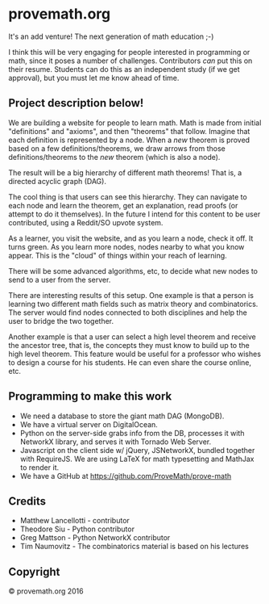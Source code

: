 # provemath.org
It's an add venture!
The next generation of math education ;-)

I think this will be very engaging for people interested in programming or math, since it poses a number of challenges.  Contributors *can* put this on their resume.  Students can do this as an independent study (if we get approval), but you must let me know ahead of time.


Project description below!
------------------------------
We are building a website for people to learn math.  Math is made from initial "definitions" and "axioms", and then "theorems" that follow.  Imagine that each definition is represented by a node.  When a *new* theorem is proved based on a few definitions/theorems, we draw arrows from those definitions/theorems to the *new* theorem (which is also a node).

The result will be a big hierarchy of different math theorems!  That is, a directed acyclic graph (DAG).

The cool thing is that users can see this hierarchy.  They can navigate to each node and learn the theorem, get an explanation, read proofs (or attempt to do it themselves).  In the future I intend for this content to be user contributed, using a Reddit/SO upvote system.

As a learner, you visit the website, and as you learn a node, check it off. It turns green. As you learn more nodes, nodes nearby to what you know appear. This is the "cloud" of things within your reach of learning.

There will be some advanced algorithms, etc, to decide what new nodes to send to a user from the server.

There are interesting results of this setup. One example is that a person is learning two different math fields such as matrix theory and combinatorics. The server would find nodes connected to both disciplines and help the user to bridge the two together.

Another example is that a user can select a high level theorem and receive the ancestor tree, that is, the concepts they must know to build up to the high level theorem. This feature would be useful for a professor who wishes to design a course for his students. He can even share the course online, etc.


Programming to make this work
------------------------------------
  * We need a database to store the giant math DAG (MongoDB).
  * We have a virtual server on DigitalOcean.
  * Python on the server-side grabs info from the DB, processes it with NetworkX library, and serves it with Tornado Web Server.
  * Javascript on the client side w/ jQuery, JSNetworkX, bundled together with RequireJS.  We are using LaTeX for math typesetting and MathJax to render it.
  * We have a GitHub at https://github.com/ProveMath/prove-math

Credits
------------
  - Matthew Lancellotti - contributor
  - Theodore Siu - Python contributor
  - Greg Mattson - Python NetworkX contributor
  - Tim Naumovitz - The combinatorics material is based on his lectures

Copyright 
--------------
© provemath.org 2016
